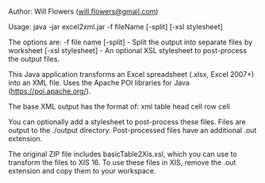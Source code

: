 Author: Will Flowers (will.flowers@gmail.com)

Usage: java -jar excel2xml.jar -f fileName [-split] [-xsl stylesheet]

The options are:
-f file name
[-split] - Split the output into separate files by worksheet
[-xsl stylesheet] - An optional XSL stylesheet to post-process the output files.

This Java application transforms an Excel spreadsheet (.xlsx, Excel 2007+) into an XML file.
Uses the Apache POI libraries for Java (https://poi.apache.org/).

The base XML output has the format of:
   xml
      table
      	head
      		cell
        row
			cell
			
You can optionally add a stylesheet to post-process these files. Files are 
output to the ./output directory. Post-processed files have an additional .out
extension.

The original ZIP file includes basicTable2Xis.xsl, which you can use to transform 
the files to XIS 16. To use these files in XIS, remove the .out extension and copy them 
to your workspace.


